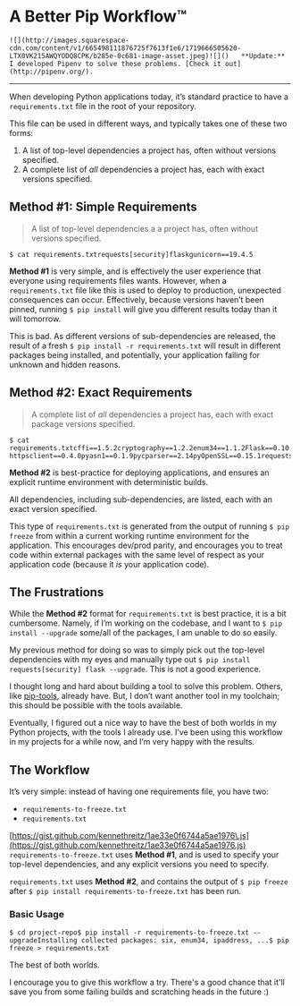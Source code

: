 # A Better Pip Workflow™

    ![](http://images.squarespace-cdn.com/content/v1/665498111876725f7613f1e6/1719666505620-LTX0VK215AWQYODQ8CPK/b285e-0c681-image-asset.jpeg)![]()   **Update:** I developed Pipenv to solve these problems. [Check it out](http://pipenv.org/).

 

---

 When developing Python applications today, it’s standard practice to have a `requirements.txt` file in the root of your repository. 

 This file can be used in different ways, and typically takes one of these two forms:

 1. A list of top\-level dependencies a project has, often without versions specified.
2. A complete list of *all* dependencies a project has, each with exact versions specified.

 ## Method \#1: Simple Requirements

 
> A list of top\-level dependencies a a project has, often without versions specified.

 
```
$ cat requirements.txtrequests[security]flaskgunicorn==19.4.5
```
 **Method \#1** is very simple, and is effectively the user experience that everyone using requirements files wants. However, when a `requirements.txt` file like this is used to deploy to production, unexpected consequences can occur. Effectively, because versions haven’t been pinned, running `$ pip install` will give you different results today than it will tomorrow. 

 This is bad. As different versions of sub\-dependencies are released, the result of a fresh `$ pip install -r requirements.txt` will result in different packages being installed, and potentially, your application failing for unknown and hidden reasons. 

 ## Method \#2: Exact Requirements

 
> A complete list of *all* dependencies a project has, each with exact package versions specified.

 
```
$ cat requirements.txtcffi==1.5.2cryptography==1.2.2enum34==1.1.2Flask==0.10.1gunicorn==19.4.5idna==2.0ipaddress==1.0.16itsdangerous==0.24Jinja2==2.8MarkupSafe==0.23ndg-httpsclient==0.4.0pyasn1==0.1.9pycparser==2.14pyOpenSSL==0.15.1requests==2.9.1six==1.10.0Werkzeug==0.11.4
```
 **Method \#2** is best\-practice for deploying applications, and ensures an explicit runtime environment with deterministic builds. 

 All dependencies, including sub\-dependencies, are listed, each with an exact version specified. 

 This type of `requirements.txt` is generated from the output of running `$ pip freeze` from within a current working runtime environment for the application. This encourages dev/prod parity, and encourages you to treat code within external packages with the same level of respect as your application code (because it *is* your application code).

 ## The Frustrations

 While the **Method \#2** format for `requirements.txt` is best practice, it is a bit cumbersome. Namely, if I’m working on the codebase, and I want to `$ pip install --upgrade` some/all of the packages, I am unable to do so easily. 

 My previous method for doing so was to simply pick out the top\-level dependencies with my eyes and manually type out `$ pip install requests[security] flask --upgrade`. This is not a good experience. 

 I thought long and hard about building a tool to solve this problem. Others, like [pip\-tools](https://github.com/nvie/pip-tools), already have. But, I don’t want another tool in my toolchain; this should be possible with the tools available. 

 Eventually, I figured out a nice way to have the best of both worlds in my Python projects, with the tools I already use. I’ve been using this workflow in my projects for a while now, and I’m very happy with the results.

 ## The Workflow

 It’s very simple: instead of having one requirements file, you have two: 

 * `requirements-to-freeze.txt`
* `requirements.txt`

 [https://gist.github.com/kennethreitz/1ae33e0f6744a5ae1976\.js](https://gist.github.com/kennethreitz/1ae33e0f6744a5ae1976.js) `requirements-to-freeze.txt` uses **Method \#1**, and is used to specify your top\-level dependencies, and any explicit versions you need to specify. 

 `requirements.txt` uses **Method \#2**, and contains the output of `$ pip freeze` after `$ pip install requirements-to-freeze.txt` has been run.

 ### Basic Usage

 
```
$ cd project-repo$ pip install -r requirements-to-freeze.txt --upgradeInstalling collected packages: six, enum34, ipaddress, ...$ pip freeze > requirements.txt
```
 The best of both worlds. 

 I encourage you to give this workflow a try. There's a good chance that it'll save you from some failing builds and scratching heads in the future :)

 

 